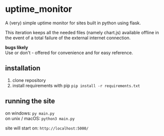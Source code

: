 # uptime_monitor
A (very) simple uptime monitor for sites built in python using flask.

This iteration keeps all the needed files (namely chart.js) available offline in the event of a total failure of the external internet connection. 

**bugs likely**  
Use or don't - offered for convenience and for easy reference.

## installation
1. clone repository
2. install requirements with pip `pip install -r requirements.txt`

## running the site
on windows: `py main.py`  
on unix / macOS: `python3 main.py`

site will start on: `http://localhost:5000/`